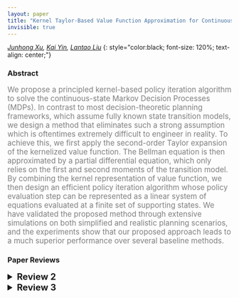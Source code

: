 ```yaml
---
layout: paper
title: "Kernel Taylor-Based Value Function Approximation for Continuous-State Markov Decision Processes"
invisible: true
---
```

*[Junhong Xu](https://junhongxu.github.io/), [Kai Yin](https://scholar.google.com/citations?user=oh9wZ9sAAAAJ&hl=en), [Lantao Liu](http://homes.sice.indiana.edu/lantao/)*
{: style="color:black; font-size: 120%; text-align: center;"}

### Abstract
<html><p style="color:gray; font-size: 120%; text-align: justified;">
We propose a principled kernel-based policy iteration algorithm to solve the continuous-state Markov Decision Processes (MDPs). In contrast to most decision-theoretic planning frameworks, which assume fully known state transition models, we design a method that eliminates such a strong assumption which is oftentimes extremely difficult to engineer in reality. To achieve this, we first apply the second-order Taylor expansion of the kernelized value function. The Bellman equation is then approximated by a partial differential equation, which only relies on the first and second moments of the transition model. By combining the kernel representation of value function, we then design an efficient policy iteration algorithm whose policy evaluation step can be represented as a linear system of equations evaluated at a finite set of supporting states. We have validated the proposed method through extensive simulations on both simplified and realistic planning scenarios, and the experiments show that our proposed approach leads to a much superior performance over several baseline methods.
</p></html>



### Paper Reviews
<details><summary style="font-size:20px;"><b> Review 2</b></summary>
<p style="color:gray; font-size: 120%; text-align: justified;">
Overall, the paper is very well written.  The rationale for the proposed approach is well supported and placed within the context of existing literature.  The results and accompanying figures do a good job of illustrating the performance of the proposed method.The paper is original and the quality of the presentation is very high with a clear description of the proposed method.  The results are compelling and the contrast against other methods is well supported.
</p> </details>

<details><summary style="font-size:20px;"><b> Review 3</b></summary>
<p style="color:gray; font-size: 120%; text-align: justified;">
The purpose of the paper itself is not clear.  One could assume that the authors have a general solution for continuous MDPs, but they define their function approximations without mentioning error bounds or convergence properties.  In the second half of the paper it is clear that their intended application is path/navigational planning, so their framework and approximation criteria makes more sense from this applied perspective.An interesting contribution is that their function approximation is based on only the mean and variance of the probability distribution of actions so, as the authors suggest, they reduce the dependence on a complete transition model as is typical in planning problems.  However the limitations of both MDP planning and RL seem a bit exaggerated: *cumbersome* training trials, *unrealistic* transition models.  In contrast, this model is heavily reliant on a prebuilt set of supporting states, and sensitive to at least two hyperparameters, an issue that is only casually addressed as part of the experiments and not as part of the principles.  I think the tradeoff is justified for navigational planning tasks, but the paper starts from a different premise.  Consider on the other hand a paper like:Bonet, Blai. "An e-optimal grid-based algorithm for partially observable Markov decision processes." Proc. of the 19th Int. Conf. on Machine Learning (ICML-02). 2002.which is intended for POMDPs but addresses the general case of how a grid-based approximation affects value functions in large state spaces.In general the writing quality could be improved, it is somewhat repetitive (eg. first paragraph of section IV) and overexplained (eg. item 2 in section V-A is unnecessary, average returns are standard practice).  There are also several cases of incorrect use of articles (eg. grids in vicinity, characteristics of state space, the value iteration, etc.) that interrupt the reader.  Some of the mathematical notation is also not properly introduced (m and N in eq. 4, x and y in IV-A, etc.).In eqs. 6a, 6b, 13 and 14, what is the meaning of (s' - s)?  It looks like a difference between states. I suppose they mean (v(s') - v(s)) or the equivalent function.  Also are both 6a and 6b defined as a sum over a *discrete* set of states?The results show two sets of simulated navigation problems, one with obstacle avoidance and another with punishing Martian terrain.  Not sure why they need to say that the first problem is goal oriented; all planning is goal oriented (even if the goal is solving an optimization problem).In the first problem they test four techniques on a varying number of supporting (grid) states, in which their Taylor-based approach performs similarly to the Direct Kernel-Based approach, and both of these obtain higher average returns than a neural network approach and some unspecified grid-based PI.  The proposed Taylor method and the direct Kernel method also have very similar runtimes, although the Taylor method requires only the mean and the variance. There are some qualitative evaluations like a "reasonable approximation" and an "aggressive policy" that seem largely subjective.  An important thing to address here is whether all four methods used the same supporting states.  If so, this might constitute a bias that could have affected the real performance of methods that perform their own state abstractions, such as the NN method (maybe) or a more sophisticated grid-based PI.  Not enough information is provided.In the Mars navigation problem they test three state sampling methods and show that importance sampling (based on the terrain slope) produces better results than even/uniform sampling, but this should be expected.  Notice that this kind of sampling assumes the existence of a full (and accurate) map in advance, which (could be argued) decreases the benefit of not requiring a full transition model.The main conclusion made by the authors themselves is that the performance of their algorithm is mostly determined by the number and distribution/selection of supporting states, but I think this is a general conclusion applicable to all grid-based approximation methods.  The proposed method seems appealing for motion and navigational planning tasks, and appears to perform at least as well as the direct kernel-based method.  The issue of whether this Taylor-based method requires less prior knowledge (or assumptions) than competitive approaches is probably domain dependent.  It requires only the mean and variance of action outcomes but assumes there is sufficient correct information in advance to perform a meaningful selection of supporting states, which turns out to be the most significant factor.I think the paper is somewhat disorganized in both ideas and structure, and the experimental results aren't very convincing.  It does have an interesting contribution but the paper quality needs to be substantially improved.
</p> </details>

